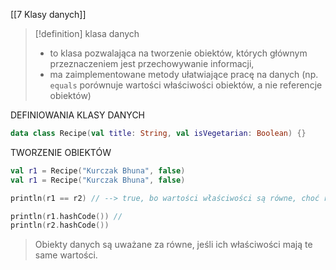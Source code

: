 [[7 Klasy danych]]

>[!definition] klasa danych
>- to klasa pozwalająca na tworzenie obiektów, których głównym przeznaczeniem jest przechowywanie informacji,
>- ma zaimplementowane metody ułatwiające pracę na danych (np. `equals` porównuje wartości właściwości obiektów, a nie referencje obiektów)
>

DEFINIOWANIA KLASY DANYCH
```kotlin
data class Recipe(val title: String, val isVegetarian: Boolean) {}
```

TWORZENIE OBIEKTÓW
```kotlin
val r1 = Recipe("Kurczak Bhuna", false)
val r1 = Recipe("Kurczak Bhuna", false)

println(r1 == r2) // --> true, bo wartości właściwości są równe, choć referencje do obieków są różne

println(r1.hashCode()) // 
println(r2.hashCode())

```

> Obiekty danych są uważane za równe, jeśli ich właściwości mają te same wartości.

















